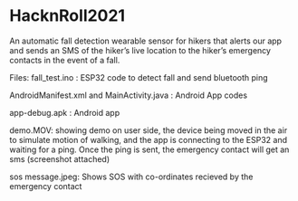 # HacknRoll2021
An automatic fall detection wearable sensor for hikers that alerts our app and sends an SMS of the hiker’s live location to the hiker’s emergency contacts in the event of a fall.

Files:
fall_test.ino : ESP32 code to detect fall and send bluetooth ping

AndroidManifest.xml and MainActivity.java : Android App codes

app-debug.apk : Android app

demo.MOV: showing demo on user side, the device being moved in the air to simulate motion of walking, and the app is connecting to the ESP32 and waiting for a ping. Once the ping is sent, the emergency contact will get an sms (screenshot attached)

sos message.jpeg: Shows SOS with co-ordinates recieved by the emergency contact
